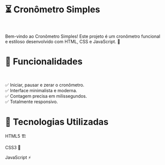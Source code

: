<h1>⏳ Cronômetro Simples</h1><br>

Bem-vindo ao Cronômetro Simples! Este projeto é um cronômetro funcional e estiloso desenvolvido com HTML, CSS e JavaScript. 🚀<br>

<h1>📌 Funcionalidades</h1><br>

✅ Iniciar, pausar e zerar o cronômetro.<br>
✅ Interface minimalista e moderna.<br>
✅ Contagem precisa em milissegundos.<br>
✅ Totalmente responsivo.<br>

<h1>🎨 Tecnologias Utilizadas</h1>

HTML5 🏗️

CSS3 🎨

JavaScript ⚡
